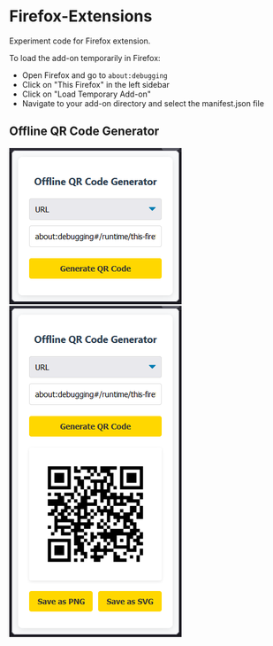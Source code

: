 # Firefox-Extensions

Experiment code for Firefox extension.

To load the add-on temporarily in Firefox:

- Open Firefox and go to `about:debugging`
- Click on "This Firefox" in the left sidebar
- Click on "Load Temporary Add-on"
- Navigate to your add-on directory and select the manifest.json file

## Offline QR Code Generator

![Screenshot of Offline QR Code Generator](https://raw.githubusercontent.com/dotslashgabut/Firefox-Extensions/main/img/Screenshot%20-%20Offline%20QR%20Code%20Generator/Screenshot%20-%20Offline%20QR%20Code%20Generator%20(1).png) ![Screenshot of Offline QR Code Generator](https://raw.githubusercontent.com/dotslashgabut/Firefox-Extensions/main/img/Screenshot%20-%20Offline%20QR%20Code%20Generator/Screenshot%20-%20Offline%20QR%20Code%20Generator%20(3).png)
